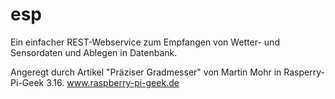 # esp

Ein einfacher REST-Webservice zum Empfangen von Wetter- und Sensordaten und Ablegen in Datenbank.

Angeregt durch Artikel "Präziser Gradmesser" von Martin Mohr in Rasperry-Pi-Geek 3.16. www.raspberry-pi-geek.de
